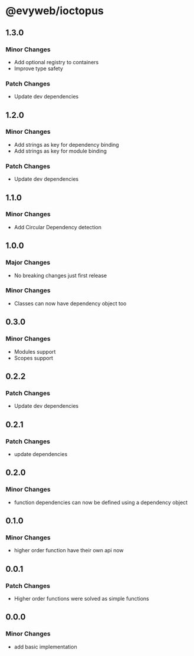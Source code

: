 # @evyweb/ioctopus

## 1.3.0

### Minor Changes

- Add optional registry to containers
- Improve type safety

### Patch Changes

- Update dev dependencies

## 1.2.0

### Minor Changes

- Add strings as key for dependency binding
- Add strings as key for module binding

### Patch Changes

- Update dev dependencies

## 1.1.0

### Minor Changes

- Add Circular Dependency detection

## 1.0.0

### Major Changes

- No breaking changes just first release

### Minor Changes

- Classes can now have dependency object too

## 0.3.0

### Minor Changes

- Modules support
- Scopes support

## 0.2.2

### Patch Changes

- Update dev dependencies

## 0.2.1

### Patch Changes

- update dependencies

## 0.2.0

### Minor Changes

- function dependencies can now be defined using a dependency object

## 0.1.0

### Minor Changes

- higher order function have their own api now

## 0.0.1

### Patch Changes

- Higher order functions were solved as simple functions

## 0.0.0

### Minor Changes

- add basic implementation
